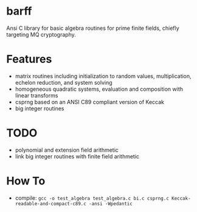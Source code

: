 # barff
Ansi C library for basic algebra routines for prime finite fields, chiefly targeting MQ cryptography.

# Features
 * matrix routines including initialization to random values, multiplication, echelon reduction, and system solving
 * homogeneous quadratic systems, evaluation and composition with linear transforms
 * csprng based on an ANSI C89 compliant version of Keccak
 * big integer routines

# TODO
 * polynomial and extension field arithmetic
 * link big integer routines with finite field arithmetic

# How To
 * compile: `gcc -o test_algebra test_algebra.c bi.c csprng.c Keccak-readable-and-compact-c89.c -ansi -Wpedantic`


